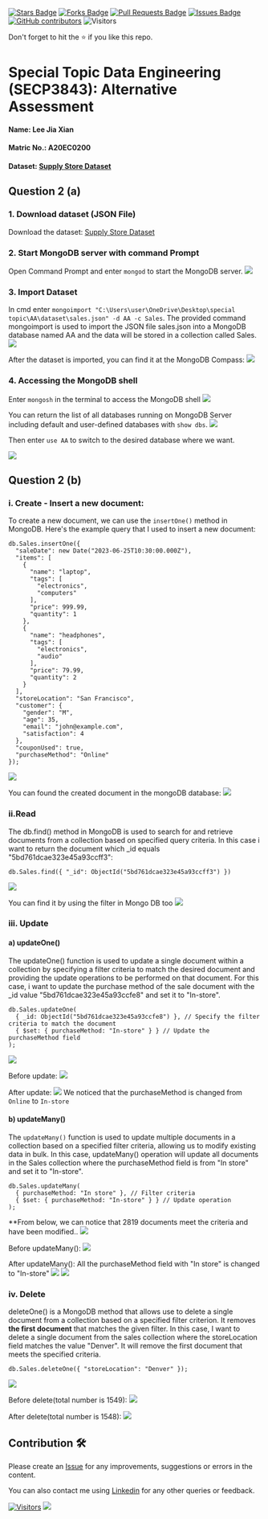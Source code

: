 <a href="https://github.com/drshahizan/SECP3843/stargazers"><img src="https://img.shields.io/github/stars/drshahizan/SECP3843" alt="Stars Badge"/></a>
<a href="https://github.com/drshahizan/SECP3843/network/members"><img src="https://img.shields.io/github/forks/drshahizan/SECP3843" alt="Forks Badge"/></a>
<a href="https://github.com/drshahizan/SECP3843/pulls"><img src="https://img.shields.io/github/issues-pr/drshahizan/SECP3843" alt="Pull Requests Badge"/></a>
<a href="https://github.com/drshahizan/SECP3843/issues"><img src="https://img.shields.io/github/issues/drshahizan/SECP3843" alt="Issues Badge"/></a>
<a href="https://github.com/drshahizan/SECP3843/graphs/contributors"><img alt="GitHub contributors" src="https://img.shields.io/github/contributors/drshahizan/SECP3843?color=2b9348"></a>
![Visitors](https://api.visitorbadge.io/api/visitors?path=https%3A%2F%2Fgithub.com%2Fdrshahizan%2FSECP3843&labelColor=%23d9e3f0&countColor=%23697689&style=flat)

Don't forget to hit the :star: if you like this repo.

# Special Topic Data Engineering (SECP3843): Alternative Assessment

#### Name: Lee Jia Xian  
#### Matric No.: A20EC0200
#### Dataset: <a href="https://github.com/drshahizan/dataset/tree/main/mongodb/01-sales" >Supply Store Dataset</a>

## Question 2 (a)
### 1. Download dataset (JSON File)
Download the dataset: <a href="https://github.com/drshahizan/dataset/tree/main/mongodb/01-sales" >Supply Store Dataset</a>

### 2. Start MongoDB server with command Prompt
Open Command Prompt and enter `mongod` to start the MongoDB server.
<img  src="./files/images/start.JPG"></img>

### 3. Import Dataset
In cmd enter `mongoimport "C:\Users\user\OneDrive\Desktop\special topic\AA\dataset\sales.json" -d AA -c Sales`.
The provided command mongoimport is used to import the JSON file sales.json into a MongoDB database named AA and the data will be stored in a collection called Sales.
<img  src="./files/images/import1.JPG"></img>

After the dataset is imported, you can find it at the MongoDB Compass:
<img  src="./files/images/import2.JPG"></img>

### 4. Accessing the MongoDB shell
Enter `mongosh` in the terminal to access the MongoDB shell
<img  src="./files/images/shell1.JPG"></img>

You can return the list of all databases running on MongoDB Server including default and user-defined databases with `show dbs`.
<img  src="./files/images/shell2.JPG"></img>

Then enter `use AA` to switch to the desired database where we want.

<img  src="./files/images/shell3.JPG"></img>

## Question 2 (b)
### i. Create - Insert a new document:
To create a new document, we can use the `insertOne()` method in MongoDB. Here's the example query that I used to insert a new document:
```
db.Sales.insertOne({
  "saleDate": new Date("2023-06-25T10:30:00.000Z"),
  "items": [
    {
      "name": "laptop",
      "tags": [
        "electronics",
        "computers"
      ],
      "price": 999.99,
      "quantity": 1
    },
    {
      "name": "headphones",
      "tags": [
        "electronics",
        "audio"
      ],
      "price": 79.99,
      "quantity": 2
    }
  ],
  "storeLocation": "San Francisco",
  "customer": {
    "gender": "M",
    "age": 35,
    "email": "john@example.com",
    "satisfaction": 4
  },
  "couponUsed": true,
  "purchaseMethod": "Online"
});

```
<img  src="./files/images/create1.JPG"></img>

You can found the created document in the mongoDB database:
<img  src="./files/images/create2.JPG"></img>

### ii.Read
The db.find() method in MongoDB is used to search for and retrieve documents from a collection based on specified query criteria.
In this case i want to return the document which _id equals "5bd761dcae323e45a93ccff3":

```
db.Sales.find({ "_id": ObjectId("5bd761dcae323e45a93ccff3") })
```
<img  src="./files/images/read1.JPG"></img>

You can find it by using the filter in Mongo DB too
<img  src="./files/images/read2.JPG"></img>

### iii. Update
#### a) updateOne()
The updateOne() function is used to update a single document within a collection by specifying a filter criteria to match the desired document and providing the update operations to be performed on that document. For this case, i want to update the purchase method of the sale document with the _id value "5bd761dcae323e45a93ccfe8" and set it to "In-store".
```
db.Sales.updateOne(
  { _id: ObjectId("5bd761dcae323e45a93ccfe8") }, // Specify the filter criteria to match the document
  { $set: { purchaseMethod: "In-store" } } // Update the purchaseMethod field
);

```
<img  src="./files/images/update2.JPG"></img>

Before update:
<img  src="./files/images/update1.JPG"></img>

After update:
<img  src="./files/images/update3.JPG"></img>
We noticed that the purchaseMethod is changed from `Online` to `In-store`

#### b) updateMany()
The `updateMany()` function is used to update multiple documents in a collection based on a specified filter criteria, allowing us to modify existing data in bulk. In this case, updateMany() operation will update all documents in the Sales collection where the purchaseMethod field is from "In store" and set it to "In-store". 
```
db.Sales.updateMany(
  { purchaseMethod: "In store" }, // Filter criteria
  { $set: { purchaseMethod: "In-store" } } // Update operation
);

```
**From below, we can notice that 2819 documents meet the criteria and have been modified..
<img  src="./files/images/update5.JPG"></img>



Before updateMany():
<img  src="./files/images/update4.JPG"></img>

After updateMany():
All the purchaseMethod field with "In store" is changed to "In-store"
<img  src="./files/images/update6.JPG"></img>
<img  src="./files/images/update7.JPG"></img>

### iv. Delete
deleteOne() is a MongoDB method that allows use to delete a single document from a collection based on a specified filter criterion. It removes <b>the first document</b> that matches the given filter.
In this case, I want to delete a single document from the sales collection where the storeLocation field matches the value "Denver". It will remove the first document that meets the specified criteria.
```
db.Sales.deleteOne({ "storeLocation": "Denver" });
```
<img  src="./files/images/delete2.JPG"></img>

Before delete(total number is 1549):
<img  src="./files/images/delete1.JPG"></img>

After delete(total number is 1548):
<img  src="./files/images/delete3.JPG"></img>


## Contribution 🛠️
Please create an [Issue](https://github.com/drshahizan/special-topic-data-engineering/issues) for any improvements, suggestions or errors in the content.

You can also contact me using [Linkedin](https://www.linkedin.com/in/drshahizan/) for any other queries or feedback.

[![Visitors](https://api.visitorbadge.io/api/visitors?path=https%3A%2F%2Fgithub.com%2Fdrshahizan&labelColor=%23697689&countColor=%23555555&style=plastic)](https://visitorbadge.io/status?path=https%3A%2F%2Fgithub.com%2Fdrshahizan)
![](https://hit.yhype.me/github/profile?user_id=81284918)



